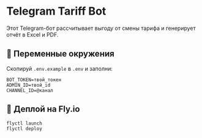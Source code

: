 # Telegram Tariff Bot

Этот Telegram-бот рассчитывает выгоду от смены тарифа и генерирует отчёт в Excel и PDF.

## 🔧 Переменные окружения

Скопируй `.env.example` в `.env` и заполни:

```env
BOT_TOKEN=твой_токен
ADMIN_ID=твой_id
CHANNEL_ID=@канал
```

## 🚀 Деплой на Fly.io

```bash
flyctl launch
flyctl deploy
```

